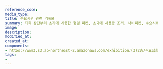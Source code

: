 ```yaml
---
reference_code:
media_type:
title: 수요시위 관련 기록물
summary: 좌측 상단부터 초기에 사용한 헝겊 피켓, 초기에 사용한 조끼, 나비피켓, 수요시위 초기에 사용한 확성기와 마이크, 1000차 수요시위에서 사용한 손 피켓, 해외에서 전달한 응원 메시지 모음, 수요시위 조끼, 1차 수요시위 개최를 알리는 정대협 공문, 수요집회 관련 교통질서유지 조건 통보서 이다.
image:
description:
modified_at:
created_at:
components:
- https://wwm3.s3.ap-northeast-2.amazonaws.com/exhibition/(3)2층/수요집회/LHS_0181.jpg
tags:
-
---
```

